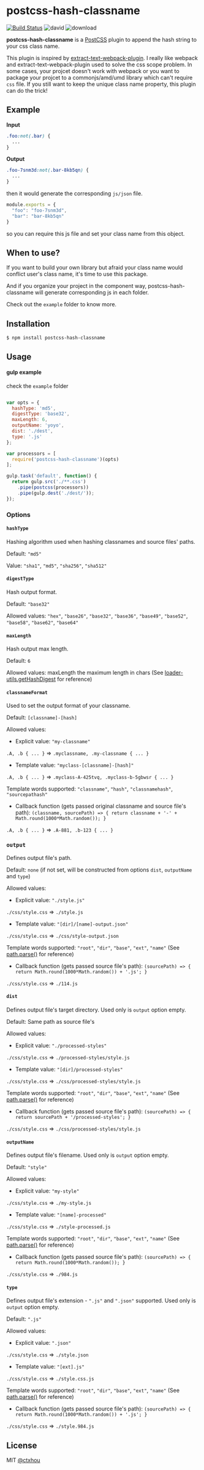 # postcss-hash-classname

[![Build Status][ci-img]][ci]  ![david][david] ![download][download]

**postcss-hash-classname** is a [PostCSS] plugin to append the hash string to your css class name.

This plugin is inspired by [extract-text-webpack-plugin](https://github.com/webpack/extract-text-webpack-plugin). I really like webpack and extract-text-webpack-plugin used to solve the css scope problem. In some cases, your projcet doesn't work with webpack or you want to package your projcet to a commonjs/amd/umd library which can't require `css` file. If you still want to keep the unique class name property, this plugin can do the trick!

[PostCSS]: https://github.com/postcss/postcss
[ci-img]:  https://travis-ci.org/ctxhou/postcss-hash-classname.svg
[ci]:      https://travis-ci.org/ctxhou/postcss-hash-classname
[david]:   https://david-dm.org/ctxhou/postcss-hash-classname.svg
[download]:https://img.shields.io/npm/dm/postcss-hash-classname.svg?maxAge=2592000


## Example

**Input**

```css
.foo:not(.bar) {
  ...
}
```

**Output**
```css
.foo-7snm3d:not(.bar-8kb5qn) {
  ...
}
```

then it would generate the corresponding `js/json` file.

```js
module.exports = {
  "foo": "foo-7snm3d",
  "bar": "bar-8kb5qn"
}
```

so you can require this js file and set your class name from this object.

## When to use?

If you want to build your own library but afraid your class name would conflict user's class name, it's time to use this package.

And if you organize your project in the component way, postcss-hash-classname will generate corresponding js in each folder.

Check out the `example` folder to know more.

## Installation

```
$ npm install postcss-hash-classname
```

## Usage

#### gulp example
check the `example` folder
```js

var opts = {
  hashType: 'md5',
  digestType: 'base32',
  maxLength: 6,
  outputName: 'yoyo',
  dist: './dest',
  type: '.js'
};

var processors = [
  require('postcss-hash-classname')(opts)
];

gulp.task('default', function() {
  return gulp.src('./**.css')
    .pipe(postcss(processors))
    .pipe(gulp.dest('./dest/'));
});
```

### Options


#### `hashType`

Hashing algorithm used when hashing classnames and source files' paths.

Default: `"md5"`

Value: `"sha1"`, `"md5"`, `"sha256"`, `"sha512"`


#### `digestType`

Hash output format.

Default: `"base32"`

Allowed values: `"hex"`, `"base26"`, `"base32"`, `"base36"`, `"base49"`, `"base52"`, `"base58"`, `"base62"`, `"base64"`


#### `maxLength`

Hash output max length.

Default: `6`

Allowed values: maxLength the maximum length in chars (See [loader-utils.getHashDigest](https://github.com/webpack/loader-utils#gethashdigest) for reference)


#### `classnameFormat`

Used to set the output format of your classname.

Default: `[classname]-[hash]`

Allowed values:

* Explicit value: `"my-classname"`

` .A, .b { ... } ` => ` .myclassname, .my-classname { ... } `

* Template value: `"myclass-[classname]-[hash]"`

` .A, .b { ... } ` => ` .myclass-A-425tvq, .myclass-b-5gbwsr { ... } `

  Template words supported: `"classname"`, `"hash"`, `"classnamehash"`, `"sourcepathash"`

* Callback function (gets passed original classname and source file's path): `(classname, sourcePath) => { return classname + '-' + Math.round(1000*Math.random()); }`

` .A, .b { ... } ` => ` .A-881, .b-123 { ... } `


### `output`

Defines output file's path.

Default: `none` (if not set, will be constructed from options `dist`, `outputName` and `type`)

Allowed values:

* Explicit value: `"./style.js"`

`./css/style.css` => `./style.js`

* Template value: `"[dir]/[name]-output.json"`

`./css/style.css` => `./css/style-output.json`

  Template words supported: `"root"`, `"dir"`, `"base"`, `"ext"`, `"name"` (See [path.parse()](https://nodejs.org/api/path.html) for reference)

* Callback function (gets passed source file's path): `(sourcePath) => { return Math.round(1000*Math.random()) + '.js'; }`

`./css/style.css` => `./114.js`


#### `dist`

Defines output file's target directory. Used only is `output` option empty.

Default: Same path as source file's

Allowed values:

* Explicit value: `"./processed-styles"`

`./css/style.css` => `./processed-styles/style.js`

* Template value: `"[dir]/processed-styles"`

`./css/style.css` => `./css/processed-styles/style.js`

  Template words supported: `"root"`, `"dir"`, `"base"`, `"ext"`, `"name"` (See [path.parse()](https://nodejs.org/api/path.html) for reference)

* Callback function (gets passed source file's path): `(sourcePath) => { return sourcePath + '/processed-styles'; }`

`./css/style.css` => `./css/processed-styles/style.js`


#### `outputName`

Defines output file's filename. Used only is `output` option empty.

Default: `"style"`

Allowed values:

* Explicit value: `"my-style"`

`./css/style.css` => `./my-style.js`

* Template value: `"[name]-processed"`

`./css/style.css` => `./style-processed.js`

  Template words supported: `"root"`, `"dir"`, `"base"`, `"ext"`, `"name"` (See [path.parse()](https://nodejs.org/api/path.html) for reference)

* Callback function (gets passed source file's path): `(sourcePath) => { return Math.round(1000*Math.random()); }`

`./css/style.css` => `./984.js`



#### `type`

Defines output file's extension - `".js"` and `".json"` supported. Used only is `output` option empty.

Default: `".js"`

Allowed values:

* Explicit value: `".json"`

`./css/style.css` => `./style.json`

* Template value: `"[ext].js"`

`./css/style.css` => `./style.css.js`

  Template words supported: `"root"`, `"dir"`, `"base"`, `"ext"`, `"name"` (See [path.parse()](https://nodejs.org/api/path.html) for reference)

* Callback function (gets passed source file's path): `(sourcePath) => { return Math.round(1000*Math.random()) + '.js'; }`

`./css/style.css` => `./style.984.js`



## License

MIT [@ctxhou](github.com/ctxhou)
